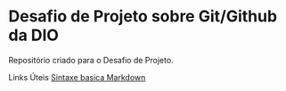 # Desafio de Projeto sobre Git/Github da DIO
Repositório criado para o Desafio de Projeto.

Links Úteis
[Sintaxe basica Markdown](https://www.markdownguide.org/)
